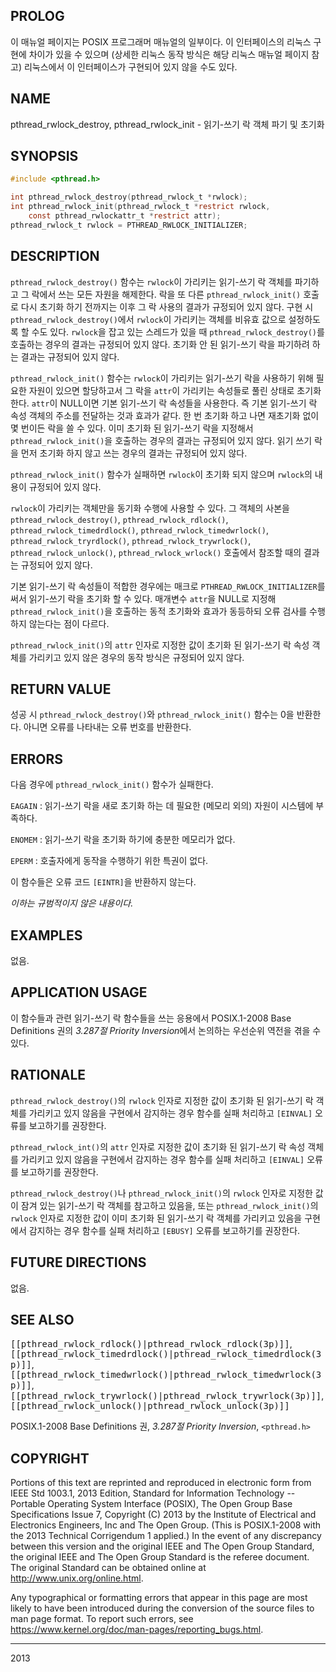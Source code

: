 ## PROLOG

이 매뉴얼 페이지는 POSIX 프로그래머 매뉴얼의 일부이다. 이 인터페이스의 리눅스 구현에 차이가 있을 수 있으며 (상세한 리눅스 동작 방식은 해당 리눅스 매뉴얼 페이지 참고) 리눅스에서 이 인터페이스가 구현되어 있지 않을 수도 있다.

## NAME

pthread_rwlock_destroy, pthread_rwlock_init - 읽기-쓰기 락 객체 파기 및 초기화

## SYNOPSIS

```c
#include <pthread.h>

int pthread_rwlock_destroy(pthread_rwlock_t *rwlock);
int pthread_rwlock_init(pthread_rwlock_t *restrict rwlock,
    const pthread_rwlockattr_t *restrict attr);
pthread_rwlock_t rwlock = PTHREAD_RWLOCK_INITIALIZER;
```

## DESCRIPTION

`pthread_rwlock_destroy()` 함수는 `rwlock`이 가리키는 읽기-쓰기 락 객체를 파기하고 그 락에서 쓰는 모든 자원을 해제한다. 락을 또 다른 `pthread_rwlock_init()` 호출로 다시 초기화 하기 전까지는 이후 그 락 사용의 결과가 규정되어 있지 않다. 구현 시 `pthread_rwlock_destroy()`에서 `rwlock`이 가리키는 객체를 비유효 값으로 설정하도록 할 수도 있다. `rwlock`을 잡고 있는 스레드가 있을 때 `pthread_rwlock_destroy()`를 호출하는 경우의 결과는 규정되어 있지 않다. 초기화 안 된 읽기-쓰기 락을 파기하려 하는 결과는 규정되어 있지 않다.

`pthread_rwlock_init()` 함수는 `rwlock`이 가리키는 읽기-쓰기 락을 사용하기 위해 필요한 자원이 있으면 할당하고서 그 락을 `attr`이 가리키는 속성들로 풀린 상태로 초기화 한다. `attr`이 NULL이면 기본 읽기-쓰기 락 속성들을 사용한다. 즉 기본 읽기-쓰기 락 속성 객체의 주소를 전달하는 것과 효과가 같다. 한 번 초기화 하고 나면 재초기화 없이 몇 번이든 락을 쓸 수 있다. 이미 초기화 된 읽기-쓰기 락을 지정해서 `pthread_rwlock_init()`을 호출하는 경우의 결과는 규정되어 있지 않다. 읽기 쓰기 락을 먼저 초기화 하지 않고 쓰는 경우의 결과는 규정되어 있지 않다.

`pthread_rwlock_init()` 함수가 실패하면 `rwlock`이 초기화 되지 않으며 `rwlock`의 내용이 규정되어 있지 않다.

`rwlock`이 가리키는 객체만을 동기화 수행에 사용할 수 있다. 그 객체의 사본을 `pthread_rwlock_destroy()`, `pthread_rwlock_rdlock()`, `pthread_rwlock_timedrdlock()`, `pthread_rwlock_timedwrlock()`, `pthread_rwlock_tryrdlock()`, `pthread_rwlock_trywrlock()`, `pthread_rwlock_unlock()`, `pthread_rwlock_wrlock()` 호출에서 참조할 때의 결과는 규정되어 있지 않다.

기본 읽기-쓰기 락 속성들이 적합한 경우에는 매크로 `PTHREAD_RWLOCK_INITIALIZER`를 써서 읽기-쓰기 락을 초기화 할 수 있다. 매개변수 `attr`을 NULL로 지정해 `pthread_rwlock_init()`을 호출하는 동적 초기화와 효과가 동등하되 오류 검사를 수행하지 않는다는 점이 다르다.

`pthread_rwlock_init()`의 `attr` 인자로 지정한 값이 초기화 된 읽기-쓰기 락 속성 객체를 가리키고 있지 않은 경우의 동작 방식은 규정되어 있지 않다.

## RETURN VALUE

성공 시 `pthread_rwlock_destroy()`와 `pthread_rwlock_init()` 함수는 0을 반환한다. 아니면 오류를 나타내는 오류 번호를 반환한다.

## ERRORS

다음 경우에 `pthread_rwlock_init()` 함수가 실패한다.

`EAGAIN`
:   읽기-쓰기 락을 새로 초기화 하는 데 필요한 (메모리 외의) 자원이 시스템에 부족하다.

`ENOMEM`
:   읽기-쓰기 락을 초기화 하기에 충분한 메모리가 없다.

`EPERM`
:   호출자에게 동작을 수행하기 위한 특권이 없다.

이 함수들은 오류 코드 `[EINTR]`을 반환하지 않는다.

*이하는 규범적이지 않은 내용이다.*

## EXAMPLES

없음.

## APPLICATION USAGE

이 함수들과 관련 읽기-쓰기 락 함수들을 쓰는 응용에서 POSIX.1-2008 Base Definitions 권의 *3.287절 Priority Inversion*에서 논의하는 우선순위 역전을 겪을 수 있다.

## RATIONALE

`pthread_rwlock_destroy()`의 `rwlock` 인자로 지정한 값이 초기화 된 읽기-쓰기 락 객체를 가리키고 있지 않음을 구현에서 감지하는 경우 함수를 실패 처리하고 `[EINVAL]` 오류를 보고하기를 권장한다.

`pthread_rwlock_int()`의 `attr` 인자로 지정한 값이 초기화 된 읽기-쓰기 락 속성 객체를 가리키고 있지 않음을 구현에서 감지하는 경우 함수를 실패 처리하고 `[EINVAL]` 오류를 보고하기를 권장한다.

`pthread_rwlock_destroy()`나 `pthread_rwlock_init()`의 `rwlock` 인자로 지정한 값이 잠겨 있는 읽기-쓰기 락 객체를 참고하고 있음을, 또는 `pthread_rwlock_init()`의 `rwlock` 인자로 지정한 값이 이미 초기화 된 읽기-쓰기 락 객체를 가리키고 있음을 구현에서 감지하는 경우 함수를 실패 처리하고 `[EBUSY]` 오류를 보고하기를 권장한다.

## FUTURE DIRECTIONS

없음.

## SEE ALSO

<tt>[[pthread_rwlock_rdlock()|pthread_rwlock_rdlock(3p)]]</tt>, <tt>[[pthread_rwlock_timedrdlock()|pthread_rwlock_timedrdlock(3p)]]</tt>, <tt>[[pthread_rwlock_timedwrlock()|pthread_rwlock_timedwrlock(3p)]]</tt>, <tt>[[pthread_rwlock_trywrlock()|pthread_rwlock_trywrlock(3p)]]</tt>, <tt>[[pthread_rwlock_unlock()|pthread_rwlock_unlock(3p)]]</tt>

POSIX.1-2008 Base Definitions 권, *3.287절 Priority Inversion*, `<pthread.h>`

## COPYRIGHT

Portions of this text are reprinted and reproduced in electronic form from IEEE Std 1003.1, 2013 Edition, Standard for Information Technology -- Portable Operating System Interface (POSIX), The Open Group Base Specifications Issue 7, Copyright (C) 2013 by the Institute of Electrical and Electronics Engineers, Inc and The Open Group. (This is POSIX.1-2008 with the 2013 Technical Corrigendum 1 applied.) In the event of any discrepancy between this version and the original IEEE and The Open Group Standard, the original IEEE and The Open Group Standard is the referee document. The original Standard can be obtained online at <http://www.unix.org/online.html>.

Any typographical or formatting errors that appear in this page are most likely to have been introduced during the conversion of the source files to man page format. To report such errors, see <https://www.kernel.org/doc/man-pages/reporting_bugs.html>.

----

2013
